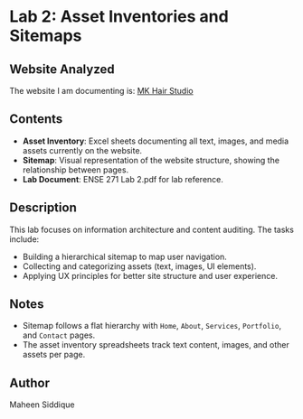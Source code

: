 # Lab 2: Asset Inventories and Sitemaps

## Website Analyzed
The website I am documenting is: [MK Hair Studio](https://mkhairstudio.ca/)

## Contents
- **Asset Inventory**: Excel sheets documenting all text, images, and media assets currently on the website.
- **Sitemap**: Visual representation of the website structure, showing the relationship between pages.
- **Lab Document**: ENSE 271 Lab 2.pdf for lab reference.

## Description
This lab focuses on information architecture and content auditing. The tasks include:
- Building a hierarchical sitemap to map user navigation.
- Collecting and categorizing assets (text, images, UI elements).
- Applying UX principles for better site structure and user experience.

## Notes
- Sitemap follows a flat hierarchy with `Home`, `About`, `Services`, `Portfolio`, and `Contact` pages.
- The asset inventory spreadsheets track text content, images, and other assets per page.

## Author
Maheen Siddique
